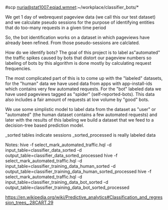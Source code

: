 #scp nuria@stat1007.eqiad.wmnet:~/workplace/classifier_bots/*

We get 1 day of webrequest pageview data (we call this our test dataset) and we calculate pseudo sessions for the purpose
of identifying entities that do too-many requests in a given time period

So, the bot identification works on a dataset in which pageviews have already been refined. From those pseudo-sessions are calclated.

How do we identify bots?
The goal of this project is to label as"automated" the traffic spikes caused by bots
that distort our pageview numbers so labeling of bots by this algorithm 
is done mostly by calculating request frequencies.



The most complicated part of this is to come up with the "labeled" datasets, for the "human"
data we have used data from apps with app-install-ids which contains very few automated requests.
For the "bot" labeled data we have used pageviews tagged as "spider" (self-reported-bots). This data also includes a fair amount of requests
at low volume by "good" bots.


We use some simplistic model to label data from the dataset as "user" or "automated" (the human dataset contains a few automated requests)
and later with the results of this labeling we build a dataset 
that we feed to a decision-tree based prediction model.


_sorted tables indicate sessions
_sorted_processed is really labeled data 


Notes: 
hive -f select_mark_automated_traffic.hql -d input_table=classifier_data_sorted -d output_table=classifier_data_sorted_processed
hive -f select_mark_automated_traffic.hql -d input_table=classifier_training_data_human_sorted -d output_table=classifier_training_data_human_sorted_processed
hive -f select_mark_automated_traffic.hql -d input_table=classifier_training_data_bot_sorted -d output_table=classifier_training_data_bot_sorted_processed



https://en.wikipedia.org/wiki/Predictive_analytics#Classification_and_regression_trees_.28CART.29
